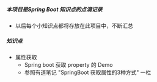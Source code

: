 ##### 本项目是Spring Boot 知识点的点滴记录
- 以后每个小知识点都将存放在此项目中，不断汇总

##### 知识点
- 属性获取
	- Spring boot 获取 property 的 Demo
	- 参照有道笔记 "SpringBoot 获取属性的3种方式" 一栏